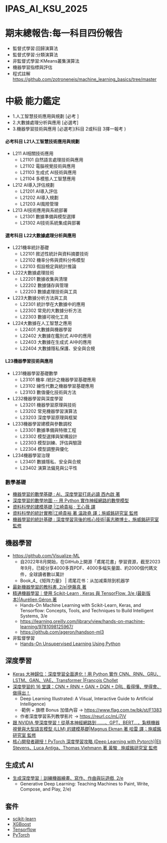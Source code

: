 # IPAS_AI_KSU_2025

# 期末總報告:每一科目四份報告
- 監督式學習:回歸演算法
- 監督式學習:分類演算法
- 非監督式學習:KMeans叢集演算法
- 機器學習指標與評估
- 程式註解 https://github.com/zotroneneis/machine_learning_basics/tree/master


# 中級 能力鑑定
- 1.人工智慧技術應用與規劃 [必考 ]
- 2.大數據處理分析與應用 [必選考]
- 3.機器學習技術與應用 [必選考](科目 2或科目 3擇一報考 )

#### 必考科目 L21人工智慧技術應用與規劃
- L211 AI相關技術應用
  - L21101 自然語言處理技術與應用
  - L21102 電腦視覺技術與應用
  - L21103 生成式 AI技術與應用
  - L21104 多模態人工智慧應用
- L212 AI導入評估規劃
  - L21201 AI導入評估
  - L21202 AI導入規劃
  - L21203 AI風險管理
- L213 AI技術應用與系統部署
  - L21301 數據準備與模型選擇
  - L21302 AI技術系統集成與部署

#### 選考科目 L22大數據處理分析與應用
- L221機率統計基礎
  - L22101 敘述性統計與資料摘要技術
  - L22102 機率分佈與資料分佈模型
  - L22103 假設檢定與統計推論
- L222大數據處理技術
  - L22201 數據收集與清理
  - L22202 數據儲存與管理
  - L22203 數據處理技術與工具
- L223大數據分析方法與工具
  - L22301 統計學在大數據中的應用
  - L22302 常見的大數據分析方法
  - L22303 數據可視化工具
- L224大數據在人工智慧之應用
  - L22401 大數據與機器學習
  - L22402 大數據在鑑別式 AI中的應用
  - L22403 大數據在生成式 AI中的應用
  - L22404 大數據隱私保護、安全與合規

#### L23機器學習技術與應用
- L231機器學習基礎數學
  - L23101 機率 /統計之機器學習基礎應用
  - L23102 線性代數之機器學習基礎應用
  - L23103 數值優化技術與方法
- L232機器學習與深度學習
  - L23201 機器學習原理與技術
  - L23202 常見機器學習演算法
  - L23203 深度學習原理與框架
- L233機器學習建模與參數調校
  - L23301 數據準備與特徵工程
  - L23302 模型選擇與架構設計
  - L22303 模型訓練、評估與驗證
  - L22304 模型調整與優化
- L234機器學習治理
  - L23401 數據隱私、安全與合規
  - L23402 演算法偏見與公平性

### 數學基礎
- [機器學習的數學基礎 : AI、深度學習打底必讀 西內啟 著](https://www.tenlong.com.tw/products/9789863126140?list_name=srh)
- [深度學習的數學地圖 -- 用 Python 實作神經網路的數學模型 ](https://www.tenlong.com.tw/products/9789863126263?list_name=sp)
- [資料科學的建模基礎 |江崎貴裕 ; 王心薇 譯](https://www.tenlong.com.tw/products/9789863126621?list_name=srh)
- [資料科學的統計實務|江崎貴裕 著 温政堯 譯；施威銘研究室 監修](https://www.tenlong.com.tw/products/9789863126829?list_name=sp)
- [機器學習的統計基礎 : 深度學習背後的核心技術|黃志勝博士，施威銘研究室 監修](https://www.tenlong.com.tw/products/9789863126744?list_name=sp)

## 機器學習
- https://github.com/Visualize-ML
  - 自2022年8月開始，在GitHub上開源「鳶尾花書」學習資源，截至2023年9月，已經分享4000多頁PDF、4000多幅矢量圖、約2000個代碼文件，全球讀者數以萬計
  - Book_4_《矩阵力量》 | 鸢尾花书：从加减乘除到机器学 
- [最新機器學習的教科書, 2/e|伊藤真 著](https://www.tenlong.com.tw/products/9786267383889?list_name=lv)
- [精通機器學習｜使用 Scikit-Learn , Keras 與 TensorFlow, 3/e (最新版本)|Aurélien Géron 著 ](https://www.tenlong.com.tw/products/9786263246676?list_name=srh)
  - Hands-On Machine Learning with Scikit-Learn, Keras, and Tensorflow: Concepts, Tools, and Techniques to Build Intelligent Systems, 3/e
  - https://learning.oreilly.com/library/view/hands-on-machine-learning/9781098125967/
  - https://github.com/ageron/handson-ml3
- 非監督學習
  - [Hands-On Unsupervised Learning Using Python]() 

## 深度學習
- [Keras 大神歸位：深度學習全面進化！用 Python 實作 CNN、RNN、GRU、LSTM、GAN、VAE、Transformer |François Chollet](https://www.tenlong.com.tw/products/9789863127017?list_name=sp)
- [深度學習的 16 堂課：CNN + RNN + GAN + DQN + DRL, 看得懂、學得會、做得出！](https://www.tenlong.com.tw/products/9789863126782?list_name=sp)
  - Deep Learning Illustrated: A Visual, Interactive Guide to Artificial Intelligence)
  - ‧範例 + 旗標 Bonus 加值內容 → https://www.flag.com.tw/bk/st/F1383
  - 作者深度學習系列教學影片 → https://reurl.cc/mLj7jV
- [跟 NVIDIA 學深度學習！從基本神經網路到 ......、GPT、BERT...，紮穩機器視覺與大型語言模型 (LLM) 的建模基礎|Magnus Ekman 著 哈雷 譯；施威銘研究室 監修](https://www.tenlong.com.tw/products/9789863127765?list_name=rd)
- [核心開發者親授！PyTorch 深度學習攻略 (Deep Learning with Pytorch)|Eli Stevens、Luca Antiga、Thomas Viehmann 著 黃駿 , 施威銘研究室 監修](https://www.tenlong.com.tw/products/9789863126737?list_name=rd)

## 生成式 AI
- [生成深度學習｜訓練機器繪畫、寫作、作曲與玩遊戲, 2/e](https://www.tenlong.com.tw/products/9786263248540)
  - Generative Deep Learning: Teaching Machines to Paint, Write, Compose, and Play, 2/e)

## 套件
- [scikit-learn](https://scikit-learn.org/stable/)
- [XGBoost](https://xgboost.readthedocs.io/en/stable/)
- [Tensorflow](https://www.tensorflow.org/?hl=zh-tw)
- [PyTorch](https://pytorch.org/tutorials/beginner/basics/intro.html)
